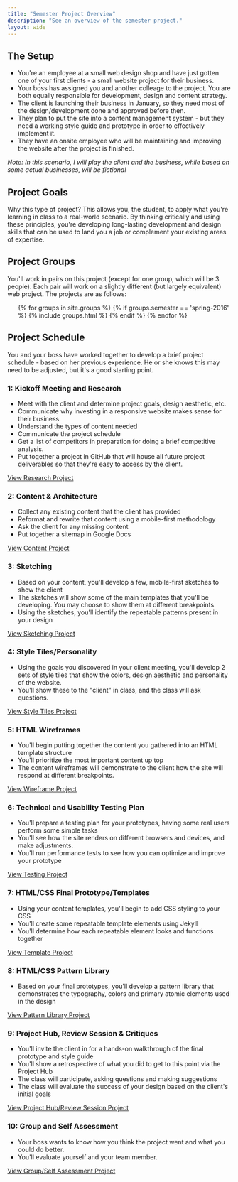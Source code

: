 ```yaml
---
title: "Semester Project Overview"
description: "See an overview of the semester project."
layout: wide
---
```


## The Setup

* You're an employee at a small web design shop and have just gotten one of your first clients - a small website project for their business.
* Your boss has assigned you and another colleage to the project.  You are both equally responsible for development, design and content strategy.
* The client is launching their business in January, so they need most of the design/development done and approved before then.
* They plan to put the site into a content management system - but they need a working style guide and prototype in order to effectively implement it.
* They have an onsite employee who will be maintaining and improving the website after the project is finished.

*Note: In this scenario, I will play the client and the business, while based on some actual businesses, will be fictional*

## Project Goals

Why this type of project?  This allows you, the student, to apply what you're learning in class to a real-world scenario.  By thinking critically and using these principles, you're developing long-lasting development and design skills that can be used to land you a job or complement your existing areas of expertise.

## Project Groups

You'll work in pairs on this project (except for one group, which will be 3 people).  Each pair will work on a slightly different (but largely equivalent) web project.  The projects are as follows:

<ul>
{% for groups in site.groups %}
    {% if groups.semester == 'spring-2016' %}
	  {% include groups.html %}
    {% endif %}
{% endfor %}
</ul>


## Project Schedule

You and your boss have worked together to develop a brief project schedule - based on her previous experience.  He or she knows this may need to be adjusted, but it's a good starting point.


### 1: Kickoff Meeting and Research

* Meet with the client and determine project goals, design aesthetic, etc.
* Communicate why investing in a responsive website makes sense for their business.
* Understand the types of content needed
* Communicate the project schedule
* Get a list of competitors in preparation for doing a brief competitive analysis.
* Put together a project in GitHub that will house all future project deliverables so that they're easy to access by the client.

<a class="button small" href="/class/assignments/research">View Research Project</a>

###  2: Content & Architecture

* Collect any existing content that the client has provided
* Reformat and rewrite that content using a mobile-first methodology
* Ask the client for any missing content
* Put together a sitemap in Google Docs

<a class="button small" href="/class/assignments/content">View Content Project</a>

###  3: Sketching

* Based on your content, you'll develop a few, mobile-first sketches to show the client
* The sketches will show some of the main templates that you'll be developing.  You may choose to show them at different breakpoints.
* Using the sketches, you'll identify the repeatable patterns present in your design

<a class="button small" href="/class/assignments/sketching">View Sketching Project</a>

###  4:  Style Tiles/Personality

* Using the goals you discovered in your client meeting, you'll develop 2 sets of style tiles that show the colors, design aesthetic and personality of the website.
* You'll show these to the "client" in class, and the class will ask questions.

<a class="button small" href="/class/assignments/style">View Style Tiles Project</a>

###  5:  HTML Wireframes

* You'll begin putting together the content you gathered into an HTML template structure
* You'll prioritize the most important content up top
* The content wireframes will demonstrate to the client how the site will respond at different breakpoints.

<a class="button small" href="/class/assignments/wireframes">View Wireframe Project</a>

###  6:  Technical and Usability Testing Plan

* You'll prepare a testing plan for your prototypes, having some real users perform some simple tasks
* You'll see how the site renders on different browsers and devices, and make adjustments.
* You'll run performance tests to see how you can optimize and improve your prototype

<a class="button small" href="/class/assignments/testing">View Testing Project</a>

###  7:  HTML/CSS Final Prototype/Templates

* Using your content templates, you'll begin to add CSS styling to your CSS
* You'll create some repeatable template elements using Jekyll
* You'll determine how each repeatable element looks and functions together

<a class="button small" href="/class/assignments/templates">View Template Project</a>

### 8:  HTML/CSS Pattern Library

* Based on your final prototypes, you'll develop a pattern library that demonstrates the typography, colors and primary atomic elements used in the design

<a class="button small" href="/class/assignments/style">View Pattern Library Project</a>

### 9:  Project Hub, Review Session & Critiques

* You'll invite the client in for a hands-on walkthrough of the final prototype and style guide
* You'll show a retrospective of what you did to get to this point via the Project Hub
* The class will participate, asking questions and making suggestions
* The class will evaluate the success of your design based on the client's initial goals

<a class="button small" href="/class/assignments/timeline-presentation">View Project Hub/Review Session Project</a>

### 10:  Group and Self Assessment

* Your boss wants to know how you think the project went and what you could do better.
* You'll evaluate yourself and your team member.

<a class="button small" href="/class/assignments/">View Group/Self Assessment Project</a>
